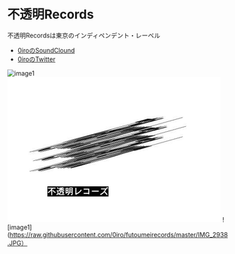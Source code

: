 # 不透明Records
不透明Recordsは東京のインディペンデント・レーベル
- [0iroのSoundClound](https://soundcloud.com/0iro)
- [0iroのTwitter](https://twitter.com/irmtc)

![image1](https://pbs.twimg.com/media/CnFPHR0VUAADj6s.jpg)
![image1](https://raw.githubusercontent.com/0iro/0irosite/master/IMG_9190.JPG)
![image1](https://raw.githubusercontent.com/0iro/futoumeirecords/master/IMG_2938.JPG）
